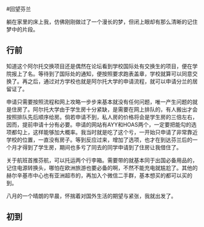 

#回望芬兰

躺在家里的床上我，仿佛刚刚做过了一个漫长的梦，但闭上眼却有那么清晰的记住梦中的片段。

## 行前

知道这个阿尔托交换项目还是偶然在论坛看到学校国际处有交换生的项目，便在学院报上了名。等待到了国际处的通知，便按照要求跑表盖章，学校就算可以同意交换了。再之后，通过对方学校也就是阿尔托大学的申请流程，就可以申请分兰的居留证了。

申请只需要按照流程和网上攻略一步步来基本就没有任何问题，唯一产生问题的就是住房了。阿尔托大学由于学生房十分紧缺，是需要在网上排队的，有人搬出才会按照排队先后顺序给房。倘若申请不到，私人房的价格将会是学生房的三倍左右，因而，提前申请十分有必要。申请的网站有AYY和HOAS两个，一定要把能勾的选项都勾上，这样能够加大概率。我当时就是吃了这个亏，一开始只申请了非常靠近学校的位置，一直没有房子。等到反应过来，增加了选项，也才在到达芬兰后的一个月才得到了学生房，期间也多亏了同去的同学申请到了住房让我借住了。

关于航班首推芬航，可以托运两个行李箱。需要带的就基本同于出国必备用品的，记住电源转换头，哪怕在欧洲旅游也要必备的啊，不然不能充电就尴尬了。其他的赫尔辛基市中心也有亚洲超市的，再加入个微信二手群，基本想买的都可以买的到。

八月的一个晴朗的早晨，怀揣着对国外生活的期望与紧张，我就出发了。

## 初到


